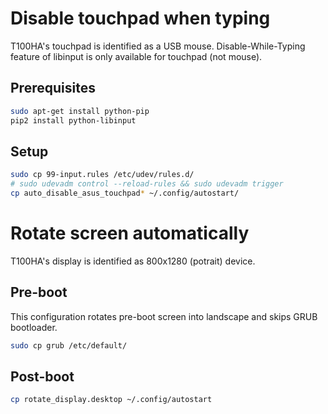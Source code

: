 
# Disable touchpad when typing

T100HA's touchpad is identified as a USB mouse. 
Disable-While-Typing feature of libinput is only available for touchpad (not mouse). 

## Prerequisites

```bash
sudo apt-get install python-pip
pip2 install python-libinput
```

## Setup

```bash
sudo cp 99-input.rules /etc/udev/rules.d/
# sudo udevadm control --reload-rules && sudo udevadm trigger
cp auto_disable_asus_touchpad* ~/.config/autostart/
```

# Rotate screen automatically

T100HA's display is identified as 800x1280 (potrait) device. 

## Pre-boot

This configuration rotates pre-boot screen into landscape and skips GRUB bootloader. 

```bash
sudo cp grub /etc/default/
```

## Post-boot

```bash
cp rotate_display.desktop ~/.config/autostart
```

